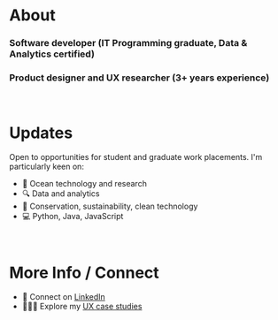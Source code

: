 # About
### Software developer (IT Programming graduate, Data & Analytics certified)
### Product designer and UX researcher (3+ years experience)

<br />

# Updates
Open to opportunities for student and graduate work placements. I'm particularly keen on:
- 🌊 Ocean technology and research
- 🔍 Data and analytics
- 🌱 Conservation, sustainability, clean technology
- 💻 Python, Java, JavaScript

<br />

# More Info / Connect
- 🤝 Connect on [LinkedIn](https://www.linkedin.com/in/r-scoville/)
- 👩🏻‍💻 Explore my [UX case studies](https://rosescoville.com)
